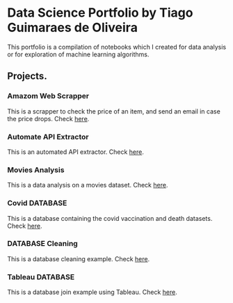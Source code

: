 # Data Science Portfolio by Tiago Guimaraes de Oliveira

This portfolio is a compilation of notebooks which I created for data analysis or for exploration of machine learning algorithms.

## Projects.

### Amazom Web Scrapper

This is a scrapper to check the price of an item, and send an email in case the price drops. Check [here](https://github.com/TiagoGOliveira/Portfolio/blob/main/Amazon%20Web%20Scraper%20Project.ipynb). 

### Automate API Extractor

This is an automated API extractor. Check [here](https://github.com/TiagoGOliveira/Portfolio/blob/main/Automate%20API%20Extraction%20%2B%20Appending%20Data%20%2B%20Extra.ipynb). 

### Movies Analysis

This is a data analysis on a movies dataset. Check [here](https://github.com/TiagoGOliveira/Portfolio/tree/main/Movies%20Analysis). 

### Covid DATABASE

This is a database containing the covid vaccination and death datasets. Check [here](https://github.com/TiagoGOliveira/Portfolio/tree/main/SQL%20Covid%20Data%20Exploration). 

### DATABASE Cleaning

This is a database cleaning example. Check [here](https://github.com/TiagoGOliveira/Portfolio/tree/main/SQL%20Data%20Cleaning).

### Tableau DATABASE

This is a database join example using Tableau. Check [here](https://github.com/TiagoGOliveira/Portfolio/tree/main/Tableau).
